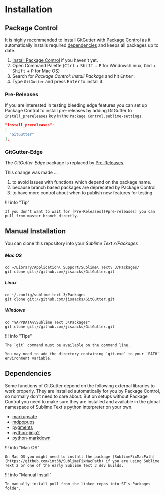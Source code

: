 # Installation

## Package Control

It is highly recommended to install GitGutter with [Package Control](https://packagecontrol.io) as it automatically installs required [dependencies](#dependencies) and keeps all packages up to date.

1.   [Install Package Control](https://packagecontrol.io/installation) if you haven't yet.
1.   Open Command Palette (<kbd>Ctrl</kbd> + <kbd>Shift</kbd> + <kbd>P</kbd> for Windows/Linux, <kbd>Cmd</kbd> + <kbd>Shift</kbd> + <kbd>P</kbd> for Mac OS)
3.   Search for _Package Control: Install Package_ and hit <kbd>Enter</kbd>.
4.   Type `GitGutter` and press <kbd>Enter</kbd> to install it.


### Pre-Releases

If you are interested in testing bleeding edge features you can set up Package Control to install pre-releases by adding GitGutter to `install_prereleases` key in the `Package Control.sublime-settings`.

```JSON
"install_prereleases":
[
  "GitGutter"
],
```


### GitGutter-Edge

The _GitGutter-Edge_ package is replaced by [Pre-Releases](#pre-releases).

This change was made ...

1.   to avoid issues with functions which depend on the package name.
2.   because branch based packages are deprecated by Package Control.
3.   to have more control about when to publish new features for testing.

!!! info "Tip"

    If you don't want to wait for [Pre-Releases](#pre-releases) you can pull from master branch directly.


## Manual Installation

You can clone this repository into your _Sublime Text x/Packages_


##### Mac OS

```shell
cd ~/Library/Application\ Support/Sublime\ Text\ 3/Packages/
git clone git://github.com/jisaacks/GitGutter.git
```


##### Linux

```shell
cd ~/.config/sublime-text-3/Packages
git clone git://github.com/jisaacks/GitGutter.git
```


##### Windows

```shell
cd "%APPDATA%\Sublime Text 3\Packages"
git clone git://github.com/jisaacks/GitGutter.git
```

!!! info "Tips"

    The `git` command must be available on the command line.

    You may need to add the directory containing `git.exe` to your `PATH` environment variable.


## Dependencies

Some functions of GitGutter depend on the following external libraries to work properly. They are installed automatically for you by Package Control, so normally don't need to care about. But on setups without Package Control you need to make sure they are installed and available in the global namespace of Sublime Text's python interpreter on your own.

-   [markupsafe](https://bitbucket.org/teddy_beer_maniac/sublime-text-dependency-markupsafe)
-   [mdpopups](https://github.com/facelessuser/sublime-markdown-popups)
-   [pygments](https://github.com/packagecontrol/pygments)
-   [python-jinja2](https://bitbucket.org/teddy_beer_maniac/sublime-text-dependency-jinja2)
-   [python-markdown](https://github.com/facelessuser/sublime-markdown)

!!! info "Mac OS"

    On Mac OS you might need to install the package [SublimeFixMacPath](https://github.com/int3h/SublimeFixMacPath) if you are using Sublime Text 2 or one of the early Sublime Text 3 dev builds.

!!! info "Manual Install"

    To manually install pull from the linked repos into ST's Packages folder.
